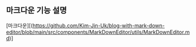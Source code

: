 ## 마크다운 기능 설명
[마크다운][(https://github.com/Kim-Jin-Uk/blog-with-mark-down-editor/blob/main/src/components/MarkDownEditor/utils/MarkDownEditor.md)]
